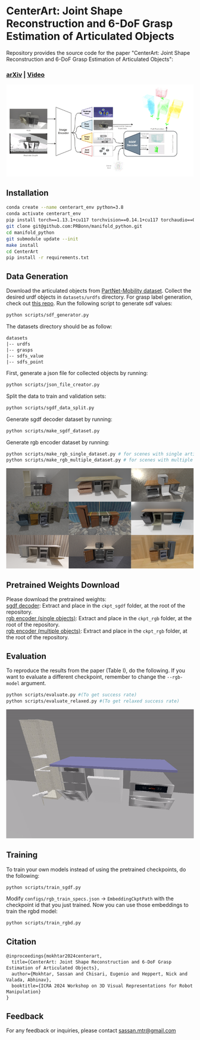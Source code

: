 # CenterArt: Joint Shape Reconstruction and 6-DoF Grasp Estimation of Articulated Objects

Repository provides the source code for the paper "CenterArt: Joint Shape Reconstruction and 6-DoF Grasp Estimation of Articulated Objects":

### [arXiv](https://arxiv.org/abs/2404.14968) | [Video](https://www.youtube.com/watch?v=yhFBh0kZs5Y)

![teaser](figures/centerart_teaser.gif)
## Installation

```bash
conda create --name centerart_env python=3.8
conda activate centerart_env
pip install torch==1.13.1+cu117 torchvision==0.14.1+cu117 torchaudio==0.13.1 --extra-index-url https://download.pytorch.org/whl/cu117
git clone git@github.com:PRBonn/manifold_python.git
cd manifold_python
git submodule update --init
make install
cd CenterArt
pip install -r requirements.txt
```

## Data Generation
Download the articulated objects from [PartNet-Mobility dataset](https://sapien.ucsd.edu/downloads). Collect the desired urdf objects in `datasets/urdfs` directory. For grasp label generation, check out [this repo](https://github.com/Sassanmtr/articulated_grasp). Run the following script to generate sdf values:

```bash
python scripts/sdf_generator.py
```
The datasets directory should be as follow:

```shell
datasets
|-- urdfs
|-- grasps
|-- sdfs_value
|-- sdfs_point
```

First, generate a json file for collected objects by running:

```bash
python scripts/json_file_creator.py
```

Split the data to train and validation sets:

```bash
python scripts/sgdf_data_split.py
```

Generate sgdf decoder dataset by running:

```bash
python scripts/make_sgdf_dataset.py
```
Generate rgb encoder dataset by running:

```bash
python scripts/make_rgb_single_dataset.py # for scenes with single articulated object
python scripts/make_rgb_multiple_dataset.py # for scenes with multiple articulated objects
```

![multiple objects scenes](figures/multiple_scene.png)

## Pretrained Weights Download 

Please download the pretrained weights:   
[sgdf decoder](https://drive.google.com/drive/folders/1-p3NBu_e1iOvjQFyVISMDkXTR9meorQ9?usp=sharing): Extract and place in the `ckpt_sgdf` folder, at the root of the repository.   
[rgb encoder (single objects)](https://drive.google.com/drive/folders/1v-T7xUfx9KbFXPoEX00OCnokYUyaZr7S?usp=sharing): Extract and place in the `ckpt_rgb` folder, at the root of the repository.     
[rgb encoder (multiple objects)](https://drive.google.com/drive/folders/1yjGmzj9bwvI8mDAkJyK846JU5JA16_VC?usp=sharing): Extract and place in the `ckpt_rgb` folder, at the root of the repository.

## Evaluation

To reproduce the results from the paper (Table I), do the following. If you want to evaluate a different checkpoint, remember to change the `--rgb-model` argument.

```bash
python scripts/evaluate.py #(To get success rate)
python scripts/evaluate_relaxed.py #(To get relaxed success rate)
```
![evaluation](figures/centerart_eval.gif)

## Training

To train your own models instead of using the pretrained checkpoints, do the following:

```bash
python scripts/train_sgdf.py
```

Modify `configs/rgb_train_specs.json` -> `EmbeddingCkptPath` with the checkpoint id that you just trained. Now you can use those embeddings to train the rgbd model:

```bash
python scripts/train_rgbd.py
```

## Citation

```
@inproceedings{mokhtar2024centerart,
  title={CenterArt: Joint Shape Reconstruction and 6-DoF Grasp Estimation of Articulated Objects},
  author={Mokhtar, Sassan and Chisari, Eugenio and Heppert, Nick and Valada, Abhinav},
  booktitle={ICRA 2024 Workshop on 3D Visual Representations for Robot Manipulation}
}
```

## Feedback

For any feedback or inquiries, please contact sassan.mtr@gmail.com
